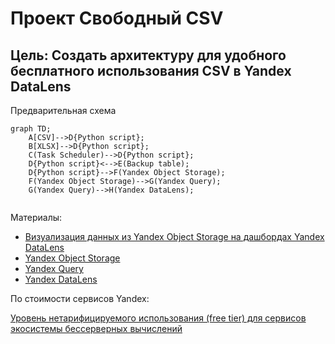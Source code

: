 # Проект Свободный CSV
## Цель: Создать архитектуру для удобного бесплатного использования CSV в Yandex DataLens

Предварительная схема

```mermaid
graph TD;
    A[CSV]-->D{Python script};
    B[XLSX]-->D{Python script};
    C(Task Scheduler)-->D{Python script};
    D{Python script}<-->E(Backup table);
    D{Python script}-->F(Yandex Object Storage);
    F(Yandex Object Storage)-->G(Yandex Query);
    G(Yandex Query)-->H(Yandex DataLens);
    
```

Материалы:

* [Визуализация данных из Yandex Object Storage на дашбордах Yandex DataLens](https://cloud.yandex.ru/docs/query/tutorials/datalens)
* [Yandex Object Storage](https://cloud.yandex.ru/docs/storage/)
* [Yandex Query](https://cloud.yandex.ru/services/query)
* [Yandex DataLens](https://cloud.yandex.ru/docs/datalens/)

По стоимости сервисов Yandex:

[Уровень нетарифицируемого использования (free tier) для сервисов экосистемы бессерверных вычислений](https://cloud.yandex.ru/docs/billing/concepts/serverless-free-tier)
